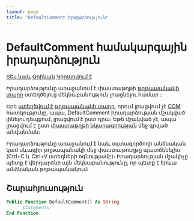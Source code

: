 ```yaml
---
layout: page
title: "DefaultComment իրադարձություն"
---
```


# DefaultComment համակարգային իրադարձություն

[Տես նաև](../scriptstproced.html) [Օրինակ](../Examples/E_DefaultComment.md) [Կիրառվում է](../Defs/doc.md)

Իրադարձությունը առաջանում է փաստաթղթի [թղթապանակի տարր](../Functions/AsFoldElement.md) ստեղծելուց մեկնաբանություն լրացնելու համար ։

Երե [ստեղծվում է](../Functions/ASDOC/StoreInFolder.md) [թղթապանակի տարր](../Functions/AsFoldElement.md), որում լրացվում չէ [COM](../Functions/AsFoldElement/Com.md) հատկությունը, ապա, DefaultComment իրադարձության մշակված լինելու դեպքում, լրացվում է ըստ դրա։ Եթե մշակված չէ, ապա լրացվում է ըստ [փաստաթղթի նկարագրության](../Defs/doc.md) մեջ գրված անվանման։

Իրադարձությունը առաջանում է նաև օգտագործողի անձնական կամ սևագիր թղթապանակի մեջ փաստաթուղթը պատճենելիս (Ctrl+C և Ctrl+V ստեղների օգնությամբ)։ 
Իրադարձության մշակիչը պետք է վերդարձնի այն մեկնաբանությունը, որ պետք է երևա անձնական թղթապանակում։

## Շարահյուսություն

``` vb
Public Function DefaultComment() As String
    ' statements
End Function
```
